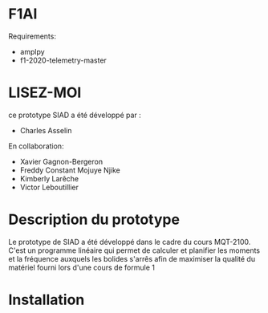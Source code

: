 # F1AI
Requirements:
* amplpy
* f1-2020-telemetry-master

# LISEZ-MOI #
 ce prototype SIAD a été développé par :
* Charles Asselin

En collaboration:
* Xavier Gagnon-Bergeron
* Freddy Constant Mojuye Njike
* Kimberly Larêche
* Victor Leboutillier
# Description du prototype #
Le prototype de SIAD a été développé dans le cadre du cours MQT-2100. C'est un programme linéaire qui permet de calculer et planifier  les moments et la fréquence auxquels les bolides s'arrês afin de maximiser la qualité du matériel fourni lors d'une cours de formule 1

# Installation #